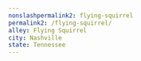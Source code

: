 ```yaml
---
﻿nonslashpermalink2: flying-squirrel
permalink2: /flying-squirrel/
alley: Flying Squirrel
city: Nashville
state: Tennessee
---
```

